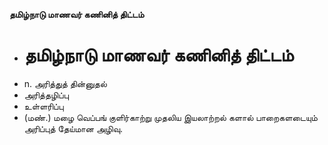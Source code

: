 **தமிழ்நாடு மாணவர் கணினித் திட்டம்**
- # தமிழ்நாடு மாணவர் கணினித் திட்டம்
- n. அரித்துத் தின்னுதல்
- அரித்தழிப்பு
- உள்ளரிப்பு
- (மண்.) மழை வெப்பங் குளிர்காற்று முதலிய இயலாற்றல் களால் பாறைகளடையும் அரிப்புத் தேய்மான அழிவு.


